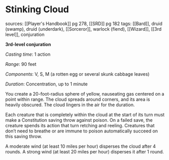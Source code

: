 # Stinking Cloud
sources: [[Player's Handbook]] pg 278, [[SRD]] pg 182
tags: [[Bard]], druid (swamp), druid (underdark), [[Sorceror]], warlock (fiend), [[Wizard]], [[3rd level]], conjuration

**3rd-level conjuration**

*Casting time*: 1 action

*Range*: 90 feet

*Components*: V, S, M (a rotten egg or several skunk cabbage leaves)

*Duration*: Concentration, up to 1 minute

You create a 20-foot-radius sphere of yellow, nauseating gas centered on a point within range. The cloud spreads around corners, and its area is heavily obscured. The cloud lingers in the air for the duration.

Each creature that is completely within the cloud at the start of its turn must make a Constitution saving throw against poison. On a failed save, the creature spends its action that turn retching and reeling. Creatures that don’t need to breathe or are immune to poison automatically succeed on this saving throw.

A moderate wind (at least 10 miles per hour) disperses the cloud after 4 rounds. A strong wind (at least 20 miles per hour) disperses it after 1 round.
